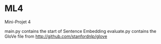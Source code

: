 # ML4
Mini-Projet 4

main.py contains the start of Sentence Embedding
evaluate.py contains the GloVe file from http://github.com/stanfordnlp/glove
